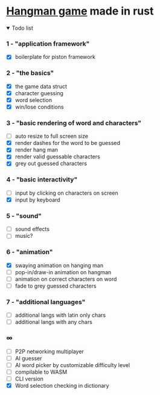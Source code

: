 [//]: # (Add a header image here of the game)
# [Hangman game](https://en.wikipedia.org/wiki/Hangman_(game)) made in rust

<details open>
<summary>Todo list</summary>

### 1 - "application framework"
- [x] boilerplate for piston framework
### 2 - "the basics"
- [x] the game data struct
- [x] character guessing
- [x] word selection
- [x] win/lose conditions
### 3 - "basic rendering of word and characters"
- [ ] auto resize to full screen size
- [x] render dashes for the word to be guessed
- [x] render hang man
- [x] render valid guessable characters
- [x] grey out guessed characters
### 4 - "basic interactivity"
- [ ] input by clicking on characters on screen
- [x] input by keyboard
### 5 - "sound"
- [ ] sound effects
- [ ] music?
### 6 - "animation"
- [x] swaying animation on hanging man
- [ ] pop-in/draw-in animation on hangman
- [ ] animation on correct characters on word
- [ ] fade to grey guessed characters
### 7 - "additional languages"
- [ ] additional langs with latin only chars
- [ ] additional langs with any chars
### ∞ 
- [ ] P2P networking multiplayer
- [ ] AI guesser
- [ ] AI word picker by customizable difficulty level
- [ ] compilable to WASM
- [ ] CLI version
- [x] Word selection checking in dictionary

</details>
